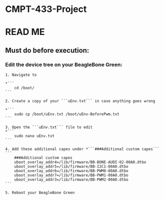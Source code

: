 # CMPT-433-Project

# READ ME

## Must do before execution:

### Edit the device tree on your BeagleBone Green:

    1. Navigate to 

    *```
        cd /boot/
    ```

    2. Create a copy of your ```uEnv.txt``` in case anything goes wrong

    *```
        sudo cp /boot/uEnv.txt /boot/uEnv-BeforePwm.txt
    ```

    3. Open the ```uEnv.txt``` file to edit
    *```
        sudo nano uEnv.txt
    ```

    4. Add these additional capes under *```###Additional custom capes```
    ```
        ###Additional custom capes
        uboot_overlay_addr4=/lib/firmware/BB-BONE-AUDI-02-00A0.dtbo
        uboot_overlay_addr5=/lib/firmware/BB-I2C1-00A0.dtbo
        uboot_overlay_addr6=/lib/firmware/BB-PWM0-00A0.dtbo
        uboot_overlay_addr7=/lib/firmware/BB-PWM1-00A0.dtbo
        uboot_overlay_addr3=/lib/firmware/BB-PWM2-00A0.dtbo
    ```

    5. Reboot your BeagleBone Green


